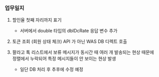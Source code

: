 ### 업무일지

1. 할인율 첫째 자리까지 표기

   - 서버에서 double 타입의 dblDcRate 응답 변수 추가

2. 토큰 조회 (회원 상태 체크) API 가 아닌 WAS DB 디렉트 호출

3. 팔라고 톡 리스트에서 보류 메시지가 동시간 때 여러 개 발송되는 현상 때문에</br>
   정렬에서 누락되어 특정 메시지들이 안 보이는 현상 발생

   - 일단 DB 처리 후 추후에 수정 예정
